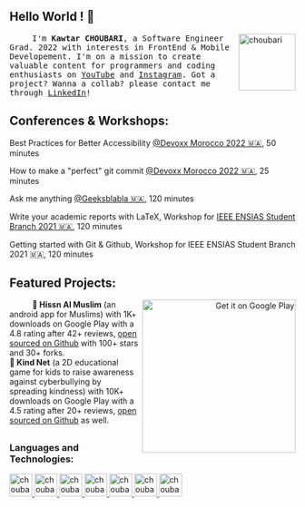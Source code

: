 ## Hello World ! 👋

<img alt="choubari" align="right" src="https://devstickers.com/assets/img/pro/wq5o.png" width="100">
<samp><p align=”justify” style="text-indent:40px;"> I'm <b>Kawtar CHOUBARI</b>, a Software Engineer Grad. 2022 with interests in FrontEnd & Mobile Developement. I'm on a mission to create valuable content for programmers and coding enthusiasts on <a href="https://youtube.com/c/kawtarChoubari">YouTube</a> and <a href="https://instagram.com/choubari_/">Instagram</a>. Got a project? Wanna a collab? please contact me through <a href="https://www.linkedin.com/in/choubari/">LinkedIn</a>!</p></samp> 

## Conferences & Workshops:

Best Practices for Better Accessibility [@Devoxx Morocco 2022 🇲🇦](https://devoxx.ma/talk/?id=10482), 50 minutes

How to make a "perfect" git commit [@Devoxx Morocco 2022 🇲🇦](https://devoxx.ma/talk/?id=10481), 25 minutes

Ask me anything [@Geeksblabla 🇲🇦](https://youtu.be/4_h-lxi3GlU), 120 minutes

Write your academic reports with LaTeX, Workshop for [IEEE ENSIAS Student Branch 2021 🇲🇦](https://twitter.com/EnsiasSb/status/1349696348606652421?t=asi7OMRJUtanYaXag41ncA&s=08), 120 minutes 

Getting started with Git & Github, Workshop for IEEE ENSIAS Student Branch 2021 🇲🇦, 120 minutes 
 
## **Featured Projects:**

<a href='https://play.google.com/store/apps/developer?id=ChoubApps&pcampaignid=pcampaignidMKT-Other-global-all-co-prtnr-py-PartBadge-Mar2515-1' align="right"><img alt='Get it on Google Play' src='https://play.google.com/intl/en_us/badges/static/images/badges/en_badge_web_generic.png' width="270" align="right"/></a>
<samp><p align=”justify” style="text-indent:40px;"> 
 <b>📿 Hissn Al Muslim</b> (an android app for Muslims) with 1K+ downloads on Google Play with a 4.8 rating after 42+ reviews, <a href="https://github.com/choubari/Muslim-App/">open sourced on Github</a> with 100+ stars and 30+ forks. 
 <br/>
 <b>💎 Kind Net</b> (a 2D educational game for kids to raise awareness against cyberbullying by spreading kindness) with 10K+ downloads on Google Play with a 4.5 rating after 20+ reviews, <a href="https://github.com/choubari/Kind-Net">open sourced on Github</a> as well.</p></samp> 

##

### **Languages and Technologies:**
<p float="left">
 <a href="https://en.wikipedia.org/wiki/JavaScript">
<img alt="choubari" src="https://devstickers.com/assets/img/pro/i4eg.png" width="40">
  </a>
 <a href="https://en.wikipedia.org/wiki/TypeScript">
<img alt="choubari" src="https://devstickers.com/assets/img/pro/tzgi.png" width="40">
  </a>
 <a href="https://reactjs.org/">
<img alt="choubari" src="https://devstickers.com/assets/img/pro/z392.png" width="40">
  </a>
 <a href="https://www.java.com/">
<img alt="choubari" src="https://devstickers.com/assets/img/pro/7kaq.png" width="40">
 </a>
 <a href="https://www.android.com/">
<img alt="choubari" src="https://devstickers.com/assets/img/pro/zl8i.png" width="40">
 </a>
 <a href="https://git-scm.com/">
<img alt="choubari" src="https://devstickers.com/assets/img/pro/apiv.png" width="40">
  </a>
 <a href="https://code.visualstudio.com/">
<img alt="choubari" src="https://devstickers.com/assets/img/pro/saxu.png" width="40">
  </a>
</p>
